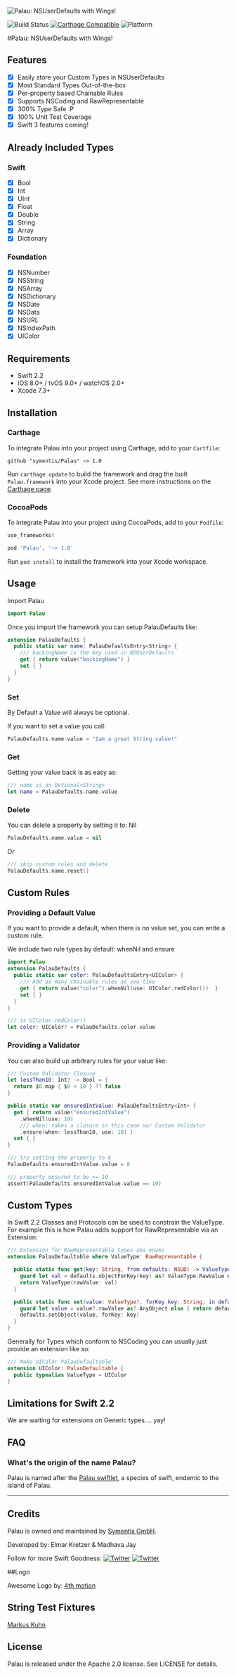 ![Palau: NSUserDefaults with Wings!](https://raw.githubusercontent.com/symentis/Palau/master/Resources/palau-logo.png)

![Build Status](https://img.shields.io/badge/build-passing-4BC51D.svg?style=flat)
[![Carthage Compatible](https://img.shields.io/badge/Carthage-compatible-4BC51D.svg?style=flat)](https://github.com/Carthage/Carthage)
![Platform](https://img.shields.io/badge/platform-ios%20%7C%20tvos%20%7C%20watchos-9b9b9b.svg?style=flat)

#Palau: NSUserDefaults with Wings!

## Features

- [x] Easily store your Custom Types in NSUserDefaults
- [x] Most Standard Types Out-of-the-box
- [x] Per-property based Chainable Rules
- [x] Supports NSCoding and RawRepresentable
- [x] 300% Type Safe :P
- [x] 100% Unit Test Coverage
- [x] Swift 3 features coming!

## Already Included Types
### Swift
- [x] Bool
- [x] Int
- [x] UInt
- [x] Float
- [x] Double
- [x] String
- [x] Array
- [x] Dictionary

### Foundation
- [x] NSNumber
- [x] NSString
- [x] NSArray
- [x] NSDictionary
- [x] NSDate
- [x] NSData
- [x] NSURL
- [x] NSIndexPath
- [x] UIColor

## Requirements
- Swift 2.2
- iOS 8.0+ / tvOS 9.0+ / watchOS 2.0+
- Xcode 7.3+

## Installation

### Carthage

To integrate Palau into your project using Carthage, add to your `Cartfile`:

```ogdl
github "symentis/Palau" ~> 1.0
```

Run `carthage update` to build the framework and drag the built `Palau.framework` into your Xcode project.
See more instructions on the [Carthage page](https://github.com/Carthage/Carthage).

### CocoaPods

To integrate Palau into your project using CocoaPods, add to your `Podfile`:

```ruby
use_frameworks!

pod 'Palau', '~> 1.0'
```

Run `pod install` to install the framework into your Xcode workspace.

## Usage
Import Palau

```swift
import Palau
```

Once you import the framework you can setup PalauDefaults like:

```swift
extension PalauDefaults {
  public static var name: PalauDefaultsEntry<String> {
    /// backingName is the key used in NSUserDefaults
    get { return value("backingName") }
    set { }
  }
}
```

### Set
By Default a Value will always be optional. 

If you want to set a value you call:

```swift
PalauDefaults.name.value = "Iam a great String value!"
```

### Get
Getting your value back is as easy as:
```swift
/// name is an Optional<String>
let name = PalauDefaults.name.value
```

### Delete
You can delete a property by setting it to: Nil
```swift
PalauDefaults.name.value = nil
```
Or
```swift
/// skip custom rules and delete
PalauDefaults.name.reset()
```

## Custom Rules

### Providing a Default Value
If you want to provide a default, when there is no value set,
you can write a custom rule.

We include two rule types by default: whenNil and ensure

```swift
import Palau
extension PalauDefaults {
  public static var color: PalauDefaultsEntry<UIColor> {
    /// Add as many chainable rules as you like
    get { return value("color").whenNil(use: UIColor.redColor())  }
    set { }
  }
}

/// is UIColor.redColor() 
let color: UIColor? = PalauDefaults.color.value
```

### Providing a Validator

You can also build up arbitrary rules for your value like:

```swift
/// Custom Validator Closure
let lessThan10: Int? -> Bool = {
  return $0.map { $0 < 10 } ?? false
}

public static var ensuredIntValue: PalauDefaultsEntry<Int> {
  get { return value("ensuredIntValue")
    .whenNil(use: 10)
    /// when: takes a closure in this case our Custom Validator
    .ensure(when: lessThan10, use: 10) }
  set { }
}

/// try setting the property to 8
PalauDefaults.ensuredIntValue.value = 8

/// property ensured to be >= 10
assert(PalauDefaults.ensuredIntValue.value == 10)
```

## Custom Types

In Swift 2.2 Classes and Protocols can be used to constrain the ValueType.
For example this is how Palau adds support for RawRepresentable via an Extension:

```swift
/// Extension for RawRepresentable types aka enums
extension PalauDefaultable where ValueType: RawRepresentable {

  public static func get(key: String, from defaults: NSUD) -> ValueType? {
    guard let val = defaults.objectForKey(key) as? ValueType.RawValue else { return nil }
    return ValueType(rawValue: val)
  }

  public static func set(value: ValueType?, forKey key: String, in defaults: NSUD) -> Void {
    guard let value = value?.rawValue as? AnyObject else { return defaults.removeObjectForKey(key) }
    defaults.setObject(value, forKey: key)
  }
}
```

Generally for Types which conform to NSCoding you can usually just provide an
extension like so:

```swift
/// Make UIColor PalauDefaultable
extension UIColor: PalauDefaultable {
  public typealias ValueType = UIColor
}
```

## Limitations for Swift 2.2
We are waiting for extensions on Generic types.... yay!

## FAQ

### What's the origin of the name Palau?

Palau is named after the [Palau swiftlet](https://en.wikipedia.org/wiki/Palau_swiftlet), a species of swift, endemic to the island of Palau.

---

## Credits
Palau is owned and maintained by [Symentis GmbH](http://symentis.com).

Developed by: Elmar Kretzer &amp; Madhava Jay

Follow for more Swift Goodness:
[![Twitter](https://img.shields.io/badge/twitter-@elmkretzer-blue.svg?style=flat)](http://twitter.com/elmkretzer)
[![Twitter](https://img.shields.io/badge/twitter-@madhavajay-blue.svg?style=flat)](http://twitter.com/madhavajay)

##Logo

Awesome Logo by: [4th motion](http://4thmotion.com)

## String Test Fixtures
[Markus Kuhn](http://www.cl.cam.ac.uk/~mgk25/)

## License
Palau is released under the Apache 2.0 license. See LICENSE for details.

